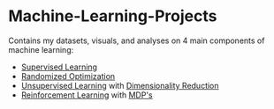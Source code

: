 # Machine-Learning-Projects
Contains my datasets, visuals, and analyses on 4 main components of machine learning:
  * [Supervised Learning](http://en.wikipedia.org/wiki/Supervised_learning)
  * [Randomized Optimization](http://en.wikipedia.org/wiki/Random_optimization)
  * [Unsupervised Learning](http://en.wikipedia.org/wiki/Unsupervised_learning) with [Dimensionality Reduction](http://en.wikipedia.org/wiki/Dimensionality_reduction)
  * [Reinforcement Learning](http://en.wikipedia.org/wiki/Reinforcement_learning) with [MDP's](http://en.wikipedia.org/wiki/Markov_decision_process)
  

